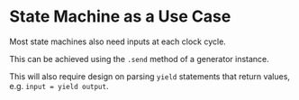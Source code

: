 # State Machine as a Use Case

Most state machines also need inputs at each clock cycle.

This can be achieved using the `.send` method of a generator instance.

This will also require design on parsing `yield` statements that return values, e.g. `input = yield output`.
